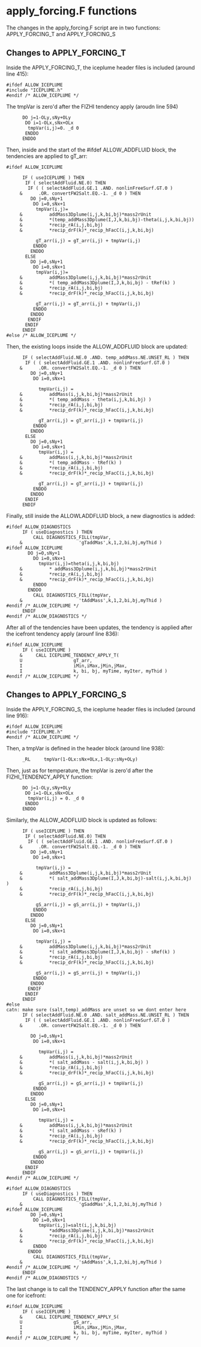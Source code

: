 # apply_forcing.F functions

The changes in the apply_forcing.F script are in two functions: APPLY_FORCING_T and APPLY_FORCING_S

## Changes to APPLY_FORCING_T

Inside the APPLY_FORCING_T, the iceplume header files is included (around line 415):
```
#ifdef ALLOW_ICEPLUME
#include "ICEPLUME.h"
#endif /* ALLOW_ICEPLUME */
```
The tmpVar is zero'd after the FIZHI tendency apply (aroudn line 594)
```
      DO j=1-OLy,sNy+OLy
       DO i=1-OLx,sNx+OLx
        tmpVar(i,j)=0. _d 0
       ENDDO
      ENDDO
```
Then, inside and the start of the #ifdef ALLOW_ADDFLUID block, the tendencies are applied to gT_arr:
```
#ifdef ALLOW_ICEPLUME

      IF ( useICEPLUME ) THEN
       IF ( selectAddFluid.NE.0) THEN
        IF ( ( selectAddFluid.GE.1 .AND. nonlinFreeSurf.GT.0 )
     &      .OR. convertFW2Salt.EQ.-1. _d 0 ) THEN
         DO j=0,sNy+1
          DO i=0,sNx+1
           tmpVar(i,j)=
     &          addMass3Dplume(i,j,k,bi,bj)*mass2rUnit
     &          *(temp_addMass3Dplume(I,J,k,bi,bj)-theta(i,j,k,bi,bj))
     &          *recip_rA(i,j,bi,bj)
     &          *recip_drF(k)*_recip_hFacC(i,j,k,bi,bj)

           gT_arr(i,j) = gT_arr(i,j) + tmpVar(i,j)
          ENDDO
         ENDDO
       ELSE
         DO j=0,sNy+1
          DO i=0,sNx+1
           tmpVar(i,j)=
     &          addMass3Dplume(i,j,k,bi,bj)*mass2rUnit
     &          *( temp_addMass3Dplume(I,J,k,bi,bj) - tRef(k) )
     &          *recip_rA(i,j,bi,bj)
     &          *recip_drF(k)*_recip_hFacC(i,j,k,bi,bj)

           gT_arr(i,j) = gT_arr(i,j) + tmpVar(i,j)
          ENDDO
         ENDDO
        ENDIF
       ENDIF
      ENDIF
#else /* ALLOW_ICEPLUME */
```
Then, the existing loops inside the ALLOW_ADDFLUID block are updated:
```
      IF ( selectAddFluid.NE.0 .AND. temp_addMass.NE.UNSET_RL ) THEN
       IF ( ( selectAddFluid.GE.1 .AND. nonlinFreeSurf.GT.0 )
     &      .OR. convertFW2Salt.EQ.-1. _d 0 ) THEN
         DO j=0,sNy+1
          DO i=0,sNx+1

            tmpVar(i,j) =
     &          addMass(i,j,k,bi,bj)*mass2rUnit
     &          *( temp_addMass - theta(i,j,k,bi,bj) )
     &          *recip_rA(i,j,bi,bj)
     &          *recip_drF(k)*_recip_hFacC(i,j,k,bi,bj)

            gT_arr(i,j) = gT_arr(i,j) + tmpVar(i,j)
          ENDDO
         ENDDO
       ELSE
         DO j=0,sNy+1
          DO i=0,sNx+1
            tmpVar(i,j) = 
     &          addMass(i,j,k,bi,bj)*mass2rUnit
     &          *( temp_addMass - tRef(k) )
     &          *recip_rA(i,j,bi,bj)
     &          *recip_drF(k)*_recip_hFacC(i,j,k,bi,bj)

            gT_arr(i,j) = gT_arr(i,j) + tmpVar(i,j)
          ENDDO
         ENDDO
       ENDIF
      ENDIF
```
Finally, still inside the ALLOWLADDFLUID block, a new diagnostics is added:
```
#ifdef ALLOW_DIAGNOSTICS
      IF ( useDiagnostics ) THEN
          CALL DIAGNOSTICS_FILL(tmpVar,
     &                     'gTaddMas',k,1,2,bi,bj,myThid )
#ifdef ALLOW_ICEPLUME
        DO j=0,sNy+1
          DO i=0,sNx+1
            tmpVar(i,j)=theta(i,j,k,bi,bj)
     &          * addMass3Dplume(i,j,k,bi,bj)*mass2rUnit
     &          *recip_rA(i,j,bi,bj)
     &          *recip_drF(k)*_recip_hFacC(i,j,k,bi,bj)
          ENDDO
        ENDDO
          CALL DIAGNOSTICS_FILL(tmpVar,
     &                     'tAddMass',k,1,2,bi,bj,myThid )
#endif /* ALLOW_ICEPLUME */
      ENDIF
#endif /* ALLOW_DIAGNOSTICS */
```
After all of the tendencies have been updates, the tendency is applied after the icefront tendency apply (arounf line 836):
```
#ifdef ALLOW_ICEPLUME
      IF ( useICEPLUME )
     &     CALL ICEPLUME_TENDENCY_APPLY_T(
     U                   gT_arr,
     I                   iMin,iMax,jMin,jMax, 
     I                   k, bi, bj, myTime, myIter, myThid )
#endif /* ALLOW_ICEPLUME */
```

## Changes to APPLY_FORCING_S

Inside the APPLY_FORCING_S, the iceplume header files is included (around line 916):
```
#ifdef ALLOW_ICEPLUME
#include "ICEPLUME.h"
#endif /* ALLOW_ICEPLUME */
```
Then, a tmpVar is defined in the header block (around line 938):
```
      _RL     tmpVar(1-OLx:sNx+OLx,1-OLy:sNy+OLy)
```
Then, just as for temperature, the tmpVar is zero'd after the FIZHI_TENDENCY_APPLY function:
```
      DO j=1-OLy,sNy+OLy
       DO i=1-OLx,sNx+OLx
        tmpVar(i,j) = 0. _d 0
       ENDDO
      ENDDO
```
Similarly, the ALLOW_ADDFLUID block is updated as follows:
```
      IF ( useICEPLUME ) THEN
       IF ( selectAddFluid.NE.0) THEN
        IF ( ( selectAddFluid.GE.1 .AND. nonlinFreeSurf.GT.0 )
     &      .OR. convertFW2Salt.EQ.-1. _d 0 ) THEN
         DO j=0,sNy+1
          DO i=0,sNx+1

           tmpVar(i,j) =
     &          addMass3Dplume(i,j,k,bi,bj)*mass2rUnit
     &          *( salt_addMass3Dplume(I,J,k,bi,bj)-salt(i,j,k,bi,bj) )
     &          *recip_rA(i,j,bi,bj)
     &          *recip_drF(k)*_recip_hFacC(i,j,k,bi,bj)

           gS_arr(i,j) = gS_arr(i,j) + tmpVar(i,j)
          ENDDO
         ENDDO
       ELSE
         DO j=0,sNy+1
          DO i=0,sNx+1

           tmpVar(i,j) =
     &          addMass3Dplume(i,j,k,bi,bj)*mass2rUnit
     &          *( salt_addMass3Dplume(I,J,k,bi,bj) - sRef(k) )
     &          *recip_rA(i,j,bi,bj)
     &          *recip_drF(k)*_recip_hFacC(i,j,k,bi,bj)

           gS_arr(i,j) = gS_arr(i,j) + tmpVar(i,j)
          ENDDO
         ENDDO
        ENDIF
       ENDIF
      ENDIF
#else
catn: make sure (salt,temp)_addMass are unset so we dont enter here
      IF ( selectAddFluid.NE.0 .AND. salt_addMass.NE.UNSET_RL ) THEN
       IF ( ( selectAddFluid.GE.1 .AND. nonlinFreeSurf.GT.0 )
     &      .OR. convertFW2Salt.EQ.-1. _d 0 ) THEN

         DO j=0,sNy+1
          DO i=0,sNx+1

            tmpVar(i,j) =
     &          addMass(i,j,k,bi,bj)*mass2rUnit
     &          *( salt_addMass - salt(i,j,k,bi,bj) )
     &          *recip_rA(i,j,bi,bj)
     &          *recip_drF(k)*_recip_hFacC(i,j,k,bi,bj)

            gS_arr(i,j) = gS_arr(i,j) + tmpVar(i,j)
          ENDDO
         ENDDO
       ELSE
         DO j=0,sNy+1
          DO i=0,sNx+1

            tmpVar(i,j) =
     &          addMass(i,j,k,bi,bj)*mass2rUnit
     &          *( salt_addMass - sRef(k) )
     &          *recip_rA(i,j,bi,bj)
     &          *recip_drF(k)*_recip_hFacC(i,j,k,bi,bj)

            gS_arr(i,j) = gS_arr(i,j) + tmpVar(i,j)
          ENDDO
         ENDDO
       ENDIF
      ENDIF
#endif /* ALLOW_ICEPLUME */

#ifdef ALLOW_DIAGNOSTICS
      IF ( useDiagnostics ) THEN
          CALL DIAGNOSTICS_FILL(tmpVar,
     &                     'gSaddMas',k,1,2,bi,bj,myThid )
#ifdef ALLOW_ICEPLUME
         DO j=0,sNy+1
          DO i=0,sNx+1
            tmpVar(i,j)=salt(i,j,k,bi,bj)
     &          *addMass3Dplume(i,j,k,bi,bj)*mass2rUnit
     &          *recip_rA(i,j,bi,bj)
     &          *recip_drF(k)*_recip_hFacC(i,j,k,bi,bj)
          ENDDO
        ENDDO
          CALL DIAGNOSTICS_FILL(tmpVar,
     &                     'sAddMass',k,1,2,bi,bj,myThid )
#endif /* ALLOW_ICEPLUME */
      ENDIF
#endif /* ALLOW_DIAGNOSTICS */
```
The last change is to call the TENDENCY_APPLY function after the same one for icefront:
```
#ifdef ALLOW_ICEPLUME
      IF ( useICEPLUME )
     &     CALL ICEPLUME_TENDENCY_APPLY_S(
     U                   gS_arr,
     I                   iMin,iMax,jMin,jMax,
     I                   k, bi, bj, myTime, myIter, myThid )
#endif /* ALLOW_ICEPLUME */
```
